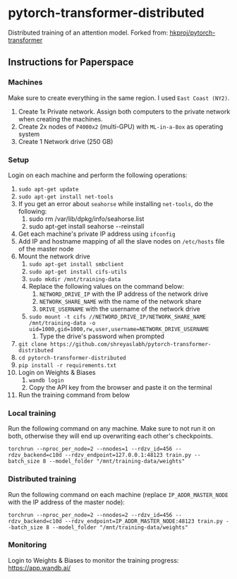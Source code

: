 # pytorch-transformer-distributed

Distributed training of an attention model. Forked from: [hkproj/pytorch-transformer](https://github.com/hkproj/pytorch-transformer)

## Instructions for Paperspace

### Machines

Make sure to create everything in the same region. I used `East Coast (NY2)`.

1. Create 1x Private network. Assign both computers to the private network when creating the machines.
2. Create 2x nodes of `P4000x2` (multi-GPU) with `ML-in-a-Box` as operating system
3. Create 1 Network drive (250 GB)

### Setup

Login on each machine and perform the following operations:

1. `sudo apt-get update`
2. `sudo apt-get install net-tools`
3. If you get an error about `seahorse` while installing `net-tools`, do the following:
   1. sudo rm /var/lib/dpkg/info/seahorse.list
   2. sudo apt-get install seahorse --reinstall
4. Get each machine's private IP address using `ifconfig`
5. Add IP and hostname mapping of all the slave nodes on `/etc/hosts` file of the master node
6. Mount the network drive
   1. `sudo apt-get install smbclient`
   2. `sudo apt-get install cifs-utils`
   3. `sudo mkdir /mnt/training-data`
   4. Replace the following values on the command below:
      1. `NETWORD_DRIVE_IP` with the IP address of the network drive
      2. `NETWORK_SHARE_NAME` with the name of the network share
      3. `DRIVE_USERNAME` with the username of the network drive
   5. `sudo mount -t cifs //NETWORD_DRIVE_IP/NETWORK_SHARE_NAME /mnt/training-data -o uid=1000,gid=1000,rw,user,username=NETWORK_DRIVE_USERNAME`
      1. Type the drive's password when prompted
7. `git clone https://github.com/shreyaslabh/pytorch-transformer-distributed`
8. `cd pytorch-transformer-distributed`
9. `pip install -r requirements.txt`
10. Login on Weights & Biases
    1. `wandb login`
    2. Copy the API key from the browser and paste it on the terminal
11. Run the training command from below

### Local training

Run the following command on any machine. Make sure to not run it on both, otherwise they will end up overwriting each other's checkpoints.

`torchrun --nproc_per_node=2 --nnodes=1 --rdzv_id=456 --rdzv_backend=c10d --rdzv_endpoint=127.0.0.1:48123 train.py --batch_size 8 --model_folder "/mnt/training-data/weights"`

### Distributed training

Run the following command on each machine (replace `IP_ADDR_MASTER_NODE` with the IP address of the master node):

`torchrun --nproc_per_node=2 --nnodes=2 --rdzv_id=456 --rdzv_backend=c10d --rdzv_endpoint=IP_ADDR_MASTER_NODE:48123 train.py --batch_size 8 --model_folder "/mnt/training-data/weights"`

### Monitoring

Login to Weights & Biases to monitor the training progress: https://app.wandb.ai/
